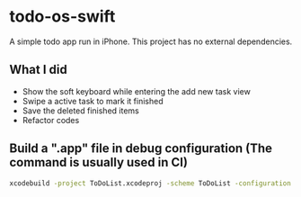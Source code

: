 # todo-os-swift
A simple todo app run in iPhone. This project has no external dependencies.

## What I did

- Show the soft keyboard while entering the add new task view
- Swipe a active task to mark it finished
- Save the deleted finished items
- Refactor codes

## Build a ".app" file in debug configuration (The command is usually used in CI)
```bash
xcodebuild -project ToDoList.xcodeproj -scheme ToDoList -configuration Debug -sdk iphoneos CODE_SIGN_IDENTITY="" CODE_SIGNING_REQUIRED=NO CODE_SIGNING_REQUIRES_TEAM=NO
```

